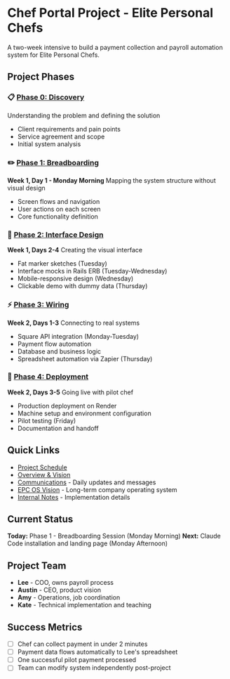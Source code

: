 # Chef Portal Project - Elite Personal Chefs

A two-week intensive to build a payment collection and payroll automation system for Elite Personal Chefs.

## Project Phases

### 📋 [Phase 0: Discovery](./phase-0-discovery/)
Understanding the problem and defining the solution
- Client requirements and pain points
- Service agreement and scope
- Initial system analysis

### ✏️ [Phase 1: Breadboarding](./phase-1-breadboarding/) 
**Week 1, Day 1 - Monday Morning**
Mapping the system structure without visual design
- Screen flows and navigation
- User actions on each screen
- Core functionality definition

### 🎨 [Phase 2: Interface Design](./phase-2-interface-design/)
**Week 1, Days 2-4**
Creating the visual interface
- Fat marker sketches (Tuesday)
- Interface mocks in Rails ERB (Tuesday-Wednesday)
- Mobile-responsive design (Wednesday)
- Clickable demo with dummy data (Thursday)

### ⚡ [Phase 3: Wiring](./phase-3-wiring/)
**Week 2, Days 1-3**
Connecting to real systems
- Square API integration (Monday-Tuesday)
- Payment flow automation
- Database and business logic
- Spreadsheet automation via Zapier (Thursday)

### 🚀 [Phase 4: Deployment](./phase-4-deployment/)
**Week 2, Days 3-5**
Going live with pilot chef
- Production deployment on Render
- Machine setup and environment configuration
- Pilot testing (Friday)
- Documentation and handoff

## Quick Links

- [Project Schedule](./detailed-schedule.md)
- [Overview & Vision](./overview.md)
- [Communications](./communications/) - Daily updates and messages
- [EPC OS Vision](./epc-os-sketch/) - Long-term company operating system
- [Internal Notes](./internal-notes.md) - Implementation details

## Current Status

**Today:** Phase 1 - Breadboarding Session (Monday Morning)
**Next:** Claude Code installation and landing page (Monday Afternoon)

## Project Team

- **Lee** - COO, owns payroll process
- **Austin** - CEO, product vision
- **Amy** - Operations, job coordination
- **Kate** - Technical implementation and teaching

## Success Metrics

- [ ] Chef can collect payment in under 2 minutes
- [ ] Payment data flows automatically to Lee's spreadsheet
- [ ] One successful pilot payment processed
- [ ] Team can modify system independently post-project